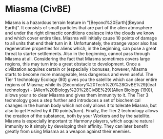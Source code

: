 # Miasma (CivBE)

Miasma is a hazardous terrain feature in "[Beyond%20Earth](Beyond Earth)". It consists of small particles that are part of the alien atmosphere and under the right climactic conditions coalesce into the clouds we know and which cover entire tiles.
Miasma will initially cause 10 points of damage to all units that end their turn in it. Unfortunately, the strange vapor also has regenerative properties for aliens which, in the beginning, can pose a great threat to starter settlements. Also in the beginning, cannot pass through Miasma at all. Considering the fact that Miasma sometimes covers large regions, this may turn into a great obstacle to development.
Once a civilization acquires certain or (especially ) bonuses, however, Miasma starts to become more manageable, less dangerous and even useful. The Tier 1 technology Ecology (80) gives you the satellite which can clear entire regions of Miasma; while its [Secondary%20Tech%20%28CivBE%29](leaf technology) - [Alien%20Biology%20%28CivBE%29](Alien Biology (190)), allows your s to clear Miasma and gives them immunity to it. The Tier 3 technology goes a step further and introduces a set of biochemical changes in the human body which not only allows it to tolerate Miasma, but also to get Healed by it (10 points/turn).
Finally, the Tier 2 technology allows the creation of the substance, both by your Workers and by the satellite.
Miasma is especially important to Harmony players, which acquire natural immunity to it simply by developing their affinity. They can later benefit greatly from using Miasma as a weapon against their enemies.